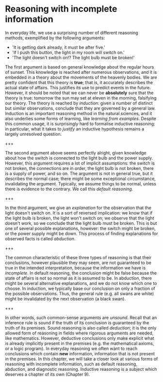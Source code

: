 <!--H2: Chapter 8-->
# Reasoning with incomplete information #

In everyday life, we use a surprising number of different reasoning methods, exemplified by the following arguments:

- 'It is getting dark already, it must be after five.'
- 'If I push this button, the light in my room will switch on.'
- 'The light doesn't switch on!? The light bulb must be broken!'

The first argument is based on general knowledge about the regular hours of sunset. This knowledge is reached after numerous observations, and it is embedded in a theory about the movements of the heavenly bodies. We are pretty confident that this theory is **true**; that is, it accurately describes the actual state of affairs. This justifies its use to predict events in the future. However, it should be noted that we can never be **absolutely** sure that the theory is true: tomorrow the sun may set at eleven in the morning, falsifying our theory. The theory is reached by *induction*: given a number of distinct but similar observations, conclude that they are governed by a general law. Induction is an important reasoning method in the natural sciences, and it also underlies some forms of learning, like *learning from examples*. Despite this common usage, it is surprisingly hard to formalise inductive reasoning: in particular, what it takes to *justify* an inductive hypothesis remains a largely unresolved question.

+++

The second argument above seems perfectly alright, given knowledge about how the switch is connected to the light bulb and the power supply. However, this argument requires a lot of implicit assumptions: the switch is not broken, the connections are in order, the light bulb is not broken, there is a supply of power, and so on. The argument is not in general true, but it describes the normal case; there might be some exceptional circumstance, invalidating the argument. Typically, we assume things to be normal, unless there is evidence to the contrary. We call this *default reasoning*.

+++

In the third argument, we give an *explanation* for the observation that the light doesn't switch on. It is a sort of reversed implication: we know that if the light bulb is broken, the light won't switch on; we observe that the light doesn't work, so we conclude that the light bulb must be broken. This is but one of several possible explanations, however: the switch might be broken, or the power supply might be down. This process of finding explanations for observed facts is called *abduction*.

+++

The common characteristic of these three types of reasoning is that their conclusions, however plausible they may seem, are not guaranteed to be true in the intended interpretation, because the information we have is *incomplete*. In default reasoning, the conclusion might be false because the state of affairs is not so normal as it is assumed to be. In abduction, there might be several alternative explanations, and we do not know which one to choose. In induction, we typically base our conclusion on only a fraction of the possible observations. Thus, the general rule (e.g. all swans are white) might be invalidated by the next observation (a black swan).

+++

In other words, such common-sense arguments are *unsound*. Recall that an inference rule is sound if the truth of its conclusion is guaranteed by the truth of its premises. Sound reasoning is also called *deduction*; it is the only allowed form of reasoning in fields where rigorous arguments are needed, like mathematics. However, deductive conclusions only make explicit what is already implicitly present in the premises (e.g. the mathematical axioms, or a logic program). In everyday reasoning we often want to reach conclusions which contain **new** information, information that is not present in the premises. In this chapter, we will take a closer look at various forms of reasoning with incomplete information, such as default reasoning, abduction, and diagnostic reasoning. Inductive reasoning is a subject which deserves a chapter of its own (Chapter 9).
